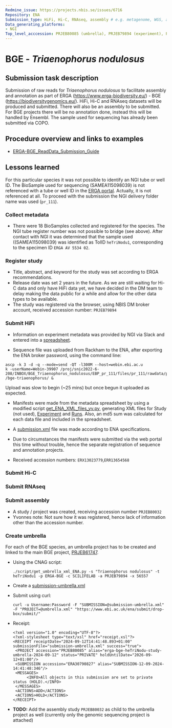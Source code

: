 ```yaml
---
Redmine_issue: https://projects.nbis.se/issues/6716
Repository: ENA
Submission_type: HiFi, Hi-C, RNAseq, assembly # e.g. metagenome, WGS, assembly, - IF RELEVANT
Data_generating_platforms:
- NGI
Top_level_acccession: PRJEB80085 (umbrella), PRJEB79894 (experiment), PRJEB80032 (assembly)
---
```


# BGE - *Triaenophorus nodulosus*

## Submission task description
Submission of raw reads for *Triaenophorus nodulosus* to facilitate assembly and annotation as part of ERGA (https://www.erga-biodiversity.eu/) - BGE (https://biodiversitygenomics.eu/). HiFi, Hi-C and RNAseq datasets will be produced and submitted. There will also be an assembly to be submitted. For BGE projects there will be no annotation done, instead this will be handled by Ensembl. The sample used for sequencing has already been submitted via COPO.

## Procedure overview and links to examples

* [ERGA-BGE_ReadData_Submission_Guide](https://github.com/ERGA-consortium/ERGA-submission/blob/main/BGE/ERGA-BGE_ReadData_Submission_Guide.md)

## Lessons learned
For this particular species it was not possible to identify an NGI tube or well ID. The BioSample used for sequencing (SAMEA115098039) is not referenced with a tube or well ID in the [ERGA portal](https://genomes.cnag.cat/erga-stream/). Actually, it is not referenced at all. To proceed with the submission the NGI delivery folder name was used (`pr_111`).

### Collect metadata
* There were 18 BioSamples collected and registered for the species. The NGI tube register number was not possible to bridge (see above). After contact with NGI it was determined that the sample used ((SAMEA115098039) was identified as TolID `heTriNodu1`, corresponding to the specimen ID `ERGA AV 5534 02`. 

### Register study
* Title, abstract, and keyword for the study was set according to ERGA recommendations.
* Release date was set 2 years in the future. As we are still waiting for Hi-C data and only have HiFi data yet, we have decided in the DM team to delay making the data public for a while and allow for the other data types to be available. 
* The study was registered via the browser, using NBIS DM broker account, received accession number: `PRJEB79894`

### Submit HiFi
* Information on experiment metadata was provided by NGI via Slack and entered into a [spreadsheet](./data/PRJEB79894-experiment.tsv).

* Sequence file was uploaded from Rackham to the ENA, after exporting the ENA broker password, using the command line:

```
ascp -k 3 -d -q --mode=send -QT -l300M --host=webin.ebi.ac.u
k -userName=Webin-39907 /proj/snic2022-6-208/INBOX/BGE_Triaenophorus_nodulosus/EBP_pr_111/files/pr_111/rawdata/pr_111_001/m84045_240818_005314_s2.hifi_reads.bc2118.bam /bge-triaenophorus/ &
```
Upload was slow to begin (~25 mins) but once begun it uploaded as expected.

* Manifests were made from the metadata spreadsheet by using a modified script [get_ENA_XML_files_yv.py](./scripts/get_ENA_XML_files_yv.py), generating XML files for Study (not used), [Experiment](./data/heTriNodu-HiFi.exp.xml) and [Runs](./data/heTriNodu-HiFi.runs.xml). Also, an md5 sum was calculated for each data file and included in the spreadsheet. 

* A [submission.xml](./data/submission.xml) file was made according to ENA specifications.

* Due to circumstances the manifests were submitted via the web portal this time without trouble, hence the separate registration of sequence and annotation projects.

* Received accession numbers: `ERX13023779`,`ERR13654568`

### Submit Hi-C

### Submit RNAseq

### Submit assembly

* A study / project was created, receiving accession number `PRJEB80032`
* Yvonnes note: Not sure how it was registered, hence lack of information other than the accession number. 

### Create umbrella

For each of the BGE species, an umbrella project has to be created and linked to the main BGE project, [PRJEB61747](https://www.ebi.ac.uk/ena/browser/view/PRJEB61747).

* Using the CNAG script:
    ```
    ./script/get_umbrella_xml_ENA.py -s "Triaenophorus nodulosus" -t heTriNodu1 -p ERGA-BGE -c SCILIFELAB -a PRJEB79894 -x 56557
    ```
* Create a [submission-umbrella.xml](./scripts/submission-umbrella.xml)

* Submit using curl:
    ```
    curl -u Username:Password -F "SUBMISSION=@submission-umbrella.xml" -F "PROJECT=@umbrella.xml" "https://www.ebi.ac.uk/ena/submit/drop-box/submit/"
    ```
* Receipt:
    ```
    <?xml version="1.0" encoding="UTF-8"?>
    <?xml-stylesheet type="text/xsl" href="receipt.xsl"?>
    <RECEIPT receiptDate="2024-09-12T14:41:48.893+01:00" submissionFile="submission-umbrella.xml" success="true">
     <PROJECT accession="PRJEB80085" alias="erga-bge-heTriNodu-study-umbrella-2024-09-12" status="PRIVATE" holdUntilDate="2026-09-12+01:00"/>
     <SUBMISSION accession="ERA30790827" alias="SUBMISSION-12-09-2024-14:41:48:346"/>
     <MESSAGES>
          <INFO>All objects in this submission are set to private status (HOLD).</INFO>
     </MESSAGES>
     <ACTIONS>ADD</ACTIONS>
     <ACTIONS>HOLD</ACTIONS>
    </RECEIPT>  
    ```
* **TODO:** Add the assembly study `PRJEB80032` as child to the umbrella project as well (currently only the genomic sequencing project is attached)
